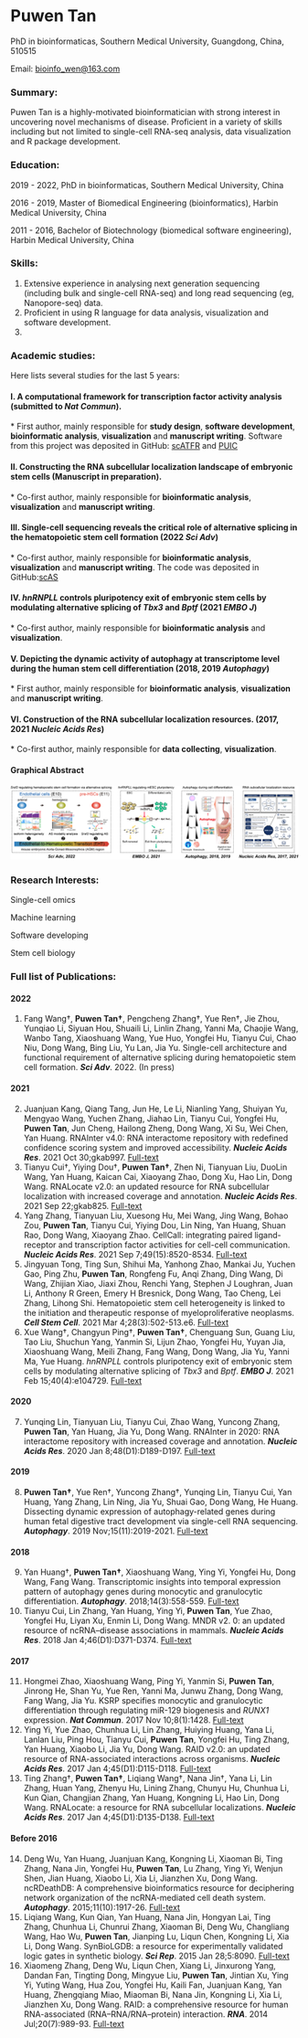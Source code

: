 # Puwen Tan

PhD in bioinformaticas, Southern Medical University, Guangdong, China, 510515

Email: bioinfo_wen@163.com

### Summary:

Puwen Tan is a highly-motivated bioinformatician with strong interest in uncovering novel mechanisms of disease. Proficient in a variety of skills including but not limited to single-cell RNA-seq analysis, data visualization and R package development.

### Education:

2019 - 2022, PhD in bioinformaticas, Southern Medical University, China

2016 - 2019, Master of Biomedical Engineering (bioinformatics), Harbin Medical University, China

2011 - 2016, Bachelor of Biotechnology (biomedical software engineering), Harbin Medical University, China

### Skills:

1. Extensive experience in analysing next generation sequencing (including bulk and single-cell RNA-seq) and long read sequencing (eg, Nanopore-seq) data.
2. Proficient in using R language for data analysis, visualization and software development.
3. 



### Academic studies:
Here lists several studies for the last 5 years:
#### I. A computational framework for transcription factor activity analysis (submitted to ***Nat Commun***).

\* First author, mainly responsible for **study design**, **software development**, **bioinformatic analysis**, **visualization** and **manuscript writing**. Software from this project was deposited in GitHub: [scATFR](https://github.com/hmutpw/scATFR) and [PUIC](https://github.com/hmutpw/PUIC/)

#### II. Constructing the RNA subcellular localization landscape of embryonic stem cells (Manuscript in preparation).

\* Co-first author, mainly responsible for **bioinformatic analysis**, **visualization** and **manuscript writing**.

#### III. Single-cell sequencing reveals the critical role of alternative splicing in the hematopoietic stem cell formation (2022 ***Sci Adv***)

\* Co-first author, mainly responsible for **bioinformatic analysis**, **visualization** and **manuscript writing**. The code was deposited in GitHub:[scAS](https://github.com/hmutpw/scAS/)

#### IV. *hnRNPLL* controls pluripotency exit of embryonic stem cells by modulating alternative splicing of *Tbx3* and *Bptf* (2021 ***EMBO J***)

\* Co-first author, mainly responsible for **bioinformatic analysis** and **visualization**.

#### V. Depicting the dynamic activity of autophagy at transcriptome level during the human stem cell differentiation (2018, 2019 ***Autophagy***)

\* First author, mainly responsible for **bioinformatic analysis**, **visualization** and **manuscript writing**.

#### VI. Construction of the RNA subcellular localization resources. (2017, 2021 ***Nucleic Acids Res***)

\* Co-first author, mainly responsible for **data collecting**, **visualization**.

#### Graphical Abstract

![Graphical Abstract](./Figure_eng.png)

### Research Interests:

Single-cell omics

Machine learning

Software developing

Stem cell biology




### Full list of Publications:

#### 2022
1. Fang Wang†, **Puwen Tan†**, Pengcheng Zhang†, Yue Ren†, Jie Zhou, Yunqiao Li, Siyuan Hou, Shuaili Li, Linlin Zhang, Yanni Ma, Chaojie Wang, Wanbo Tang, Xiaoshuang Wang, Yue Huo, Yongfei Hu, Tianyu Cui, Chao Niu, Dong Wang, Bing Liu, Yu Lan, Jia Yu. Single-cell architecture and functional requirement of alternative splicing during hematopoietic stem cell formation. ***Sci Adv***. 2022. (In press)

#### 2021
2. Juanjuan Kang, Qiang Tang, Jun He, Le Li, Nianling Yang, Shuiyan Yu, Mengyao Wang, Yuchen Zhang, Jiahao Lin, Tianyu Cui, Yongfei Hu, **Puwen Tan**, Jun Cheng, Hailong Zheng, Dong Wang, Xi Su, Wei Chen, Yan Huang. RNAInter v4.0: RNA interactome repository with redefined confidence scoring system and improved accessibility. ***Nucleic Acids Res***. 2021 Oct 30;gkab997. [Full-text](https://doi.org/10.1093/nar/gkab997)
3. Tianyu Cui†, Yiying Dou†, **Puwen Tan†**, Zhen Ni, Tianyuan Liu, DuoLin Wang, Yan Huang, Kaican Cai, Xiaoyang Zhao, Dong Xu, Hao Lin, Dong Wang. RNALocate v2.0: an updated resource for RNA subcellular localization with increased coverage and annotation. ***Nucleic Acids Res***. 2021 Sep 22;gkab825. [Full-text](https://doi.org/10.1093/nar/gkab825)
4. Yang Zhang, Tianyuan Liu, Xuesong Hu, Mei Wang, Jing Wang, Bohao Zou, **Puwen Tan**, Tianyu Cui, Yiying Dou, Lin Ning, Yan Huang, Shuan Rao, Dong Wang, Xiaoyang Zhao. CellCall: integrating paired ligand-receptor and transcription factor activities for cell-cell communication. ***Nucleic Acids Res***. 2021 Sep 7;49(15):8520-8534. [Full-text](https://doi.org/10.1093/nar/gkab638)
5. Jingyuan Tong, Ting Sun, Shihui Ma, Yanhong Zhao, Mankai Ju, Yuchen Gao, Ping Zhu, **Puwen Tan**, Rongfeng Fu, Anqi Zhang, Ding Wang, Di Wang, Zhijian Xiao, Jiaxi Zhou, Renchi Yang, Stephen J Loughran, Juan Li, Anthony R Green, Emery H Bresnick, Dong Wang, Tao Cheng, Lei Zhang, Lihong Shi. Hematopoietic stem cell heterogeneity is linked to the initiation and therapeutic response of myeloproliferative neoplasms. ***Cell Stem Cell***. 2021 Mar 4;28(3):502-513.e6. [Full-text](https://doi.org/10.1016/j.stem.2021.01.018)
6. Xue Wang†, Changyun Ping†, **Puwen Tan†**, Chenguang Sun, Guang Liu, Tao Liu, Shuchun Yang, Yanmin Si, Lijun Zhao, Yongfei Hu, Yuyan Jia, Xiaoshuang Wang, Meili Zhang, Fang Wang, Dong Wang, Jia Yu, Yanni Ma, Yue Huang. *hnRNPLL* controls pluripotency exit of embryonic stem cells by modulating alternative splicing of *Tbx3* and *Bptf*. ***EMBO J***. 2021 Feb 15;40(4):e104729. [Full-text](https://doi.org/10.15252/embj.2020104729)

#### 2020
7. Yunqing Lin, Tianyuan Liu, Tianyu Cui, Zhao Wang, Yuncong Zhang, **Puwen Tan**, Yan Huang, Jia Yu, Dong Wang. RNAInter in 2020: RNA interactome repository with increased coverage and annotation. ***Nucleic Acids Res***. 2020 Jan 8;48(D1):D189-D197. [Full-text](https://doi.org/10.1093/nar/gkz804)

#### 2019
8. **Puwen Tan†**, Yue Ren†, Yuncong Zhang†, Yunqing Lin, Tianyu Cui, Yan Huang, Yang Zhang, Lin Ning, Jia Yu, Shuai Gao, Dong Wang, He Huang. Dissecting dynamic expression of autophagy-related genes during human fetal digestive tract development via single-cell RNA sequencing. ***Autophagy***. 2019 Nov;15(11):2019-2021. [Full-text](https://doi.org/10.1080/15548627.2019.1656956)

#### 2018
9. Yan Huang†, **Puwen Tan†**, Xiaoshuang Wang, Ying Yi, Yongfei Hu, Dong Wang, Fang Wang. Transcriptomic insights into temporal expression pattern of autophagy genes during monocytic and granulocytic differentiation. ***Autophagy***. 2018;14(3):558-559. [Full-text](https://doi.org/10.1080/15548627.2018.1425060)
10. Tianyu Cui, Lin Zhang, Yan Huang, Ying Yi, **Puwen Tan**, Yue Zhao, Yongfei Hu, Liyan Xu, Enmin Li, Dong Wang. MNDR v2. 0: an updated resource of ncRNA–disease associations in mammals. ***Nucleic Acids Res***. 2018 Jan 4;46(D1):D371-D374. [Full-text](https://doi.org/10.1093/nar/gkx1025)

#### 2017
11. Hongmei Zhao, Xiaoshuang Wang, Ping Yi, Yanmin Si, **Puwen Tan**, Jinrong He, Shan Yu, Yue Ren, Yanni Ma, Junwu Zhang, Dong Wang, Fang Wang, Jia Yu. KSRP specifies monocytic and granulocytic differentiation through regulating miR-129 biogenesis and *RUNX1* expression. ***Nat Commun***. 2017 Nov 10;8(1):1428. [Full-text](https://www.nature.com/articles/s41467-017-01425-3)
12. Ying Yi, Yue Zhao, Chunhua Li, Lin Zhang, Huiying Huang, Yana Li, Lanlan Liu, Ping Hou, Tianyu Cui, **Puwen Tan**, Yongfei Hu, Ting Zhang, Yan Huang, Xiaobo Li, Jia Yu, Dong Wang. RAID v2.0: an updated resource of RNA-associated interactions across organisms. ***Nucleic Acids Res***. 2017 Jan 4;45(D1):D115-D118. [Full-text](https://doi.org/10.1093/nar/gkw1052)
13. Ting Zhang†, **Puwen Tan†**, Liqiang Wang†, Nana Jin†, Yana Li, Lin Zhang, Huan Yang, Zhenyu Hu, Lining Zhang, Chunyu Hu, Chunhua Li, Kun Qian, Changjian Zhang, Yan Huang, Kongning Li, Hao Lin, Dong Wang. RNALocate: a resource for RNA subcellular localizations. ***Nucleic Acids Res***. 2017 Jan 4;45(D1):D135-D138. [Full-text](https://doi.org/10.1093/nar/gkw728)

#### Before 2016
14. Deng Wu, Yan Huang, Juanjuan Kang, Kongning Li, Xiaoman Bi, Ting Zhang, Nana Jin, Yongfei Hu, **Puwen Tan**, Lu Zhang, Ying Yi, Wenjun Shen, Jian Huang, Xiaobo Li, Xia Li, Jianzhen Xu, Dong Wang. ncRDeathDB: A comprehensive bioinformatics resource for deciphering network organization of the ncRNA-mediated cell death system. ***Autophagy***. 2015;11(10):1917-26. [Full-text](https://doi.org/10.1080/15548627.2015.1089375)
15. Liqiang Wang, Kun Qian, Yan Huang, Nana Jin, Hongyan Lai, Ting Zhang, Chunhua Li, Chunrui Zhang, Xiaoman Bi, Deng Wu, Changliang Wang, Hao Wu, **Puwen Tan**, Jianping Lu, Liqun Chen, Kongning Li, Xia Li, Dong Wang. SynBioLGDB: a resource for experimentally validated logic gates in synthetic biology. ***Sci Rep***. 2015 Jan 28;5:8090. [Full-text](https://www.nature.com/articles/srep08090)
16. Xiaomeng Zhang, Deng Wu, Liqun Chen, Xiang Li, Jinxurong Yang, Dandan Fan, Tingting Dong, Mingyue Liu, **Puwen Tan**, Jintian Xu, Ying Yi, Yuting Wang, Hua Zou, Yongfei Hu, Kaili Fan, Juanjuan Kang, Yan Huang, Zhengqiang Miao, Miaoman Bi, Nana Jin, Kongning Li, Xia Li, Jianzhen Xu, Dong Wang. RAID: a comprehensive resource for human RNA-associated (RNA–RNA/RNA–protein) interaction. ***RNA***. 2014 Jul;20(7):989-93. [Full-text](https://rnajournal.cshlp.org/content/20/7/989)
